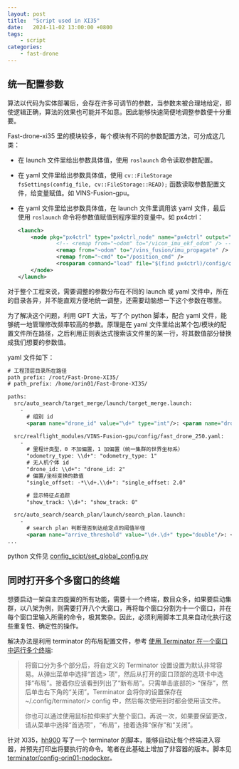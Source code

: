 ```yaml
---
layout: post
title:  "Script used in XI35"
date:   2024-11-02 13:00:00 +0800
tags: 
    - script
categories:
    - fast-drone
---
```


## 统一配置参数

算法以代码为实体部署后，会存在许多可调节的参数，当参数未被合理地给定，即使逻辑正确，算法的效果也可能并不如意。因此能够快速简便地调整参数便十分重要。


Fast-drone-xi35 里的模块较多，每个模块有不同的参数配置方法，可分成这几类：

- 在 launch 文件里给出参数具体值，使用 `roslaunch` 命令读取参数配置。

- 在 yaml 文件里给出参数具体值，使用 `cv::FileStorage fsSettings(config_file, cv::FileStorage::READ);` 函数读取参数配置文件，给变量赋值。如 VINS-Fusion-gpu。

- 在 yaml 文件里给出参数具体值，在 launch 文件里调用该 yaml 文件，最后使用 `roslaunch` 命令将参数值赋值到程序里的变量中。如 px4ctrl：
    ``` xml
    <launch>
        <node pkg="px4ctrl" type="px4ctrl_node" name="px4ctrl" output="screen">
                <!-- <remap from="~odom" to="/vicon_imu_ekf_odom" /> -->
                <remap from="~odom" to="/vins_fusion/imu_propagate" />
                <remap from="~cmd" to="/position_cmd" />
                <rosparam command="load" file="$(find px4ctrl)/config/ctrl_param_fpv.yaml" />
        </node>
    </launch>
    ```

对于整个工程来说，需要调整的参数分布在不同的 launch 或 yaml 文件中，所在的目录各异，并不能直观方便地统一调整，还需要动脑想一下这个参数在哪里。

为了解决这个问题，利用 GPT 大法，写了个 python 脚本，配合 yaml 文件，能够统一地管理修改频率较高的参数。原理是在 yaml 文件里给出某个包/模块的配置文件所在路径，之后利用正则表达式搜索该文件里的某一行，将其数值部分替换成我们想要的参数值。

yaml 文件如下：

```xml
# 工程顶层目录所在路径
path_prefix: /root/Fast-Drone-XI35/
# path_prefix: /home/orin01/Fast-Drone-XI35/

paths:
  src/auto_search/target_merge/launch/target_merge.launch:
    - 
      # 组别 id
      <param name="drone_id" value="\d+" type="int"/>: <param name="drone_id" value="2" type="int"/>

  src/realflight_modules/VINS-Fusion-gpu/config/fast_drone_250.yaml:
    -
      # 里程计类型，0 不加偏置，1 加偏置（统一集群的世界坐标系）
      "odometry_type: \\d+": "odometry_type: 1"
      # 无人机个体 id
      "drone_id: \\d+": "drone_id: 2"
      # 偏置/坐标变换的数值
      "single_offset: -*\\d+.\\d+": "single_offset: 2.0"

      # 显示特征点追踪
      "show_track: \\d+": "show_track: 0"

  src/auto_search/search_plan/launch/search_plan.launch:
    - 
      # search plan 判断是否到达给定点的阈值半径
      <param name="arrive_threshold" value="\d+.\d+" type="double"/>: <param name="arrive_threshold" value="0.5" type="double"/>
...
```

python 文件见 [config_scipt/set_global_config.py](https://github.com/Longer95479/Fast-Drone-XI35/blob/board/config_scipt/set_global_config.py)


## 同时打开多个多窗口的终端

想要启动一架自主四旋翼的所有功能，需要十一个终端，数目众多，如果要启动集群，以八架为例，则需要打开八个大窗口，再将每个窗口分割为十一个窗口，并在每个窗口里输入所需的命令，极其繁杂。因此，必须利用脚本工具来自动化执行这些重复性、确定性的操作。

解决办法是利用 terminator 的布局配置文件，参考 [使用 Terminator 在一个窗口中运行多个终端](https://linux.cn/article-11409-1.html):

> 将窗口分为多个部分后，将自定义的 Terminator 设置设置为默认非常容易。从弹出菜单中选择“首选> 项”，然后从打开的窗口顶部的选项卡中选择“布局”。接着你应该看到列出了“新布局”。只需单击底部的> “保存”，然后单击右下角的“关闭”。Terminator 会将你的设置保存在 ~/.config/terminator/> config 中，然后每次使用到时都会使用该文件。
> 
> 你也可以通过使用鼠标拉伸来扩大整个窗口。再说一次，如果要保留更改，请从菜单中选择“首选项”，“布局”，接着选择“保存”和“关闭”。

针对 XI35，[hh900](https://github.com/hh900) 写了一个 terminator 的脚本，能够自动让每个终端进入容器，并预先打印出将要执行的命令。笔者在此基础上增加了非容器的版本。脚本见 [terminator/config-orin01-nodocker](https://github.com/Longer95479/Fast-Drone-XI35/blob/board/terminator/config-orin01-nodocker)。
